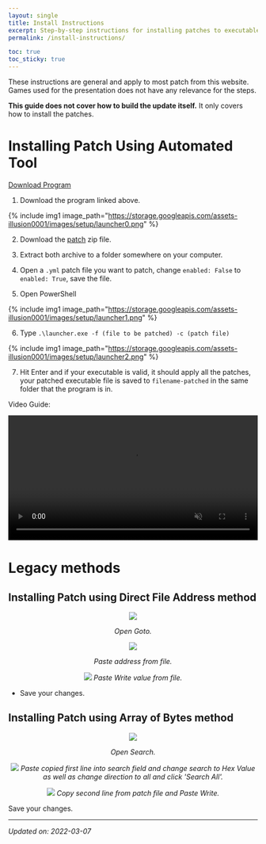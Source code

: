 ```yaml
---
layout: single
title: Install Instructions
excerpt: Step-by-step instructions for installing patches to executable files.
permalink: /install-instructions/

toc: true
toc_sticky: true
---
```


These instructions are general and apply to most patch from this website.
Games used for the presentation does not have any relevance for the steps.

**This guide does not cover how to build the update itself.** It only covers how to install the patches.

# Installing Patch Using Automated Tool

[Download Program](https://github.com/illusion0001/py-patcher/releases)

1) Download the program linked above.

{% include img1 image_path="https://storage.googleapis.com/assets-illusion0001/images/setup/launcher0.png" %}

2) Download the [patch](/_patch/patch.zip) zip file.

3) Extract both archive to a folder somewhere on your computer.

4) Open a `.yml` patch file you want to patch, change `enabled: False` to `enabled: True`, save the file.

5) Open PowerShell 

{% include img1 image_path="https://storage.googleapis.com/assets-illusion0001/images/setup/launcher1.png" %}

6) Type `.\launcher.exe -f (file to be patched) -c (patch file)`

{% include img1 image_path="https://storage.googleapis.com/assets-illusion0001/images/setup/launcher2.png" %}

7) Hit Enter and if your executable is valid, it should apply all the patches, your patched executable file is saved to `filename-patched` in the same folder that the program is in.

Video Guide:

<div align="center">
<video width="100%" controls muted>
  <source src="https://storage.googleapis.com/assets-illusion0001/images/setup/launcher-vidya.mp4" type="video/mp4">
</video>
</div>

# Legacy methods

## Installing Patch using Direct File Address method

<p align="center">
<img src="https://storage.googleapis.com/assets-illusion0001/images/setup/addr-setup0.png">
</p>

<p align="center">
<em>Open Goto.</em>
</p>

<p align="center">
<img src="https://storage.googleapis.com/assets-illusion0001/images/setup/addr-setup1.png">
</p>

<p align="center">
<em>Paste address from file.</em>
</p>

<p align="center">
<img src="https://storage.googleapis.com/assets-illusion0001/images/setup/addr-setup2.png">
<em>Paste Write value from file.</em>
</p>

- Save your changes.

## Installing Patch using Array of Bytes method

<p align="center">
<img src="https://storage.googleapis.com/assets-illusion0001/images/setup/hxd0.png">
</p>

<p align="center">
<em>Open Search.</em>
</p>

<p align="center">
<img src="https://storage.googleapis.com/assets-illusion0001/images/setup/hxd1.png">
<em>Paste copied first line into search field and change search to Hex Value as well as change direction to all and click 'Search All'.</em>
</p>

<p align="center">
<img src="https://storage.googleapis.com/assets-illusion0001/images/setup/hxd2.png">
<em>Copy second line from patch file and Paste Write.</em>
</p>

Save your changes.

***

*Updated on: 2022-03-07*
